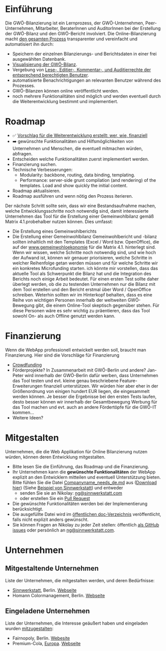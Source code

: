 # Einführung

Die GWÖ-Bilanzierung ist ein Lernprozess, der GWÖ-Unternehmen, Peer-Unternehmen, Mitarbeiter, BeraterInnen und AuditorInnen
bei der Erstellung der GWÖ-Bilanz und den GWÖ-Bericht involviert.
Die Online-Bilanzierung macht [den gesamten Prozess](http://creately.com/diagram/hlvynl1f1/MA9GKxHvxTVAKUOax04wCo1pbQc%3D) transparenter und vereinfacht und automatisiert ihn durch:

* Speichern der einzelnen Bilanzierungs- und Berichtsdaten in einer frei ausgewählten Datenbank.
* [Visualisierung der GWÖ-Bilanz](http://sinnwerkstatt.github.io/gemeinwohl-oekonomie/storage.html).
* Vergebung von [Lese-, Editier-, Kommentar-, und Auditierrechte der entsprechend berechtigten Benutzer](http://creately.com/diagram/hlvynl1f1/MA9GKxHvxTVAKUOax04wCo1pbQc%3D).
* automatisierte Benachrichtigungen an relevanten Benutzer während des Prozesses.
* GWÖ-Bilanzen können online veröffentlicht werden.
* noch mehrere Funktionalitäten sind möglich und werden eventuell durch die Weiterentwicklung bestimmt und implementiert.

# Roadmap

* :white_check_mark: [Vorschlag für die Weiterentwicklung erstellt: wer, wie, finanziell](ECG_Online_Balancing_Roadmap_de.md)
* :arrow_right: gewünschte Funktionalitäten und Hilfsmöglichkeiten von Unternehmen und Menschen, die eventuell mitmachen würden, abfragen.
* Entscheiden welche Funktionalitäten zuerst implementiert werden.
* Finanzierung suchen.
* Technische Verbesserungen:
    * Modularity: backbone, routing, data binding, templating.
    * Performance: server-side grunt compilation (and rendering) of the templates. Load and show quickly the initial content.
* Roadmap aktualisieren.
* Roadmap ausführen und wenn nötig den Prozess iterieren.

Der nächste Schritt sollte sein, dass wir eine Bestandsaufnahme machen, welche Entwicklungsschritte noch notwendig sind, damit interessierte Unternehmen das Tool für die Erstellung einer Gemeinwohlbilanz gemäß Matrix 4.1.probehalber nutzen können. Dies umfasst:
- Die Erstellung eines Gemeinwohlberichts
- Die Erstellung einer Gemeinwohlbilanz
Gemeinwohlbericht und -bilanz sollten inhaltlich mit den Templates (Excel / Word bzw. OpenOffice), die auf der www.gemeinwohloekonomie für die Matrix 4.1. hinterlegt sind.
Wenn wir wissen, welche Schritte noch notwendig sind, und wie hoch der Aufwand ist, können wir genauer priorisieren, welche Schritte in welcher Reihenfolge getan werden müssen und für welche Schritte wir ein konkretes Microfunding starten. 
ich könnte mir vorstellen, dass das aktuelle Tool als Schwerpunkt die Bilanz hat und die Integration des Berichts noch einige Arbeit bedeutet. Für einen ersten Test sollte daher überlegt werden, ob die zu testenden Unternehmen nur die Bilanz mit dem Tool erstellen und den Bericht erstmal über Word / OpenOffice schreiben. 
Weterhin sollten wir im Hinterkopf behalten, dass es eine Reihe von wichtigen Personen innerhalb der weltweiten GWÖ-Bewegung gibt, die einem Online-Tool skeptisch gegenüber stehen. Für diese Personen wäre es sehr wichtig zu präentieren, dass das Tool sowohl On- als auch Offline genutzt werden kann.
# Finanzierung

Wenn die WebApp professionell entwickelt werden soll, braucht man Finanzierung. Hier sind die Vorschläge für Finanzierung

* [Crowdfunding](Crowdfunding.md)
* Förderprojekte? In Zusammenarbeit mit GWÖ-Berlin und andere?
Jan-Peter wird innerhalb der GWÖ-Berlin dafür werben, dass Unternehmen das Tool testen und evt. kleine genau beschriebene Feature-Erweiterungen finanziell unterstützen. Wir würden hier aber eher in der Größenordnung von einigen hundert EUR liegen, die eingesammelt werden können. Je besser die Ergebnisse bei den ersten Tests laufen, desto besser können wir innerhalb der Gesamtbewegung Werbung für das Tool machen und evt. auch an andere Fördertöpfe für die GWÖ-IT kommen...
* Weitere Ideen?


# Mitgestalten

Unternehmen, die die Web Applikation für Online Bilanzierung nutzen würden, können deren Entwicklung mitgestalten.
* Bitte lesen Sie die Einführung, das Roadmap und die Finanzierung.
* Ihr Unternehmen kann die **gewünschte Funktionalitäten** der WebApp explizit an den Entwicklern mitteilen und eventuell Unterstützung bieten. Bitte fühlen Sie die Datei [Companyname_needs_de.md](Companyname_needs_de.md) aus ([Download hier](https://github.com/sinnwerkstatt/gemeinwohl-oekonomie/raw/master/docs/Companyname_needs_de.md)) (Siehe [Beispiel von Sinnwerkstatt](Sinnwerkstatt_needs_de.md)) und entweder
    * senden Sie sie an Nikolay: ng@sinnwerkstatt.com
    * oder erstellen Sie ein [Pull Request](https://help.github.com/articles/using-pull-requests)
* Die gewünschte Funktionalitäten werden bei der Implementierung berücksichtigt.
* Die ausgefüllte Datei wird im [öffentlichen doc-Verzeichnis](https://github.com/sinnwerkstatt/gemeinwohl-oekonomie/tree/master/docs) veröffentlicht, falls nicht explizit anders gewünscht.
* Sie können Fragen an Nikolay zu jeder Zeit stellen: öffentlich [als GitHub issues](https://github.com/sinnwerkstatt/gemeinwohl-oekonomie/issues) oder persönlich an ng@sinnwerkstatt.com.

# Unternehmen

## Mitgestaltende Unternehmen

Liste der Unternehmen, die mitgestalten werden, und deren Bedürfnisse:

* [Sinnwerkstatt](Sinnwerkstatt_needs_de.md), Berlin. [Webseite](https://www.sinnwerkstatt.com/)
* Homann Colormanagement, Berlin. [Webseite](http://www.colormanagement.de/)

## Eingeladene Unternehmen

Liste der Unternehmen, die Interesse geäußert haben und eingeladen wurden [mitzugestalten](ECG_Online_Balancing_Roadmap_de.md#mitgestalten):

* Fairnopoly, Berlin. [Webesite](https://www.fairnopoly.de/)
* Premium-Cola, [Europa](http://www.premium-cola.de/kontakte/landkarte). [Webseite](http://www.premium-cola.de/)

